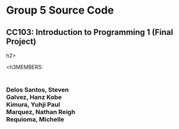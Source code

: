 # Group 5 Source Code
<h2>CC103: Introduction to Programming 1 (Final Project)</h2>h2>

<h3MEMBERS:<h3> </br> 
Delos Santos, Steven </br>
Galvez, Hanz Kobe </br>
Kimura, Yuhji Paul </br>
Marquez, Nathan Reigh </br>
Requioma, Michelle </br>
